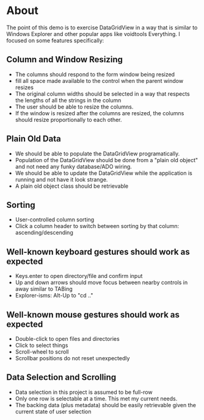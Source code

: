 ﻿# About
The point of this demo is to exercise DataGridView in a way that is similar to Windows Explorer and other popular apps like voidtools Everything.
I focused on some features specifically:

## Column and Window Resizing
- The columns should respond to the form window being resized
- fill all space made available to the control when the parent window resizes
- The original column widths should be selected in a way that respects the lengths of all the strings in the column
- The user should be able to resize the columns.
- If the window is resized after the columns are resized, the columns should resize proportionally to each other.

## Plain Old Data
- We should be able to populate the DataGridView programatically.
- Population of the DataGridView should be done from a "plain old object" and not need any funky database/ADO wiring.
- We should be able to update the DataGridView while the application is running and not have it look strange.
- A plain old object class should be retrievable

## Sorting
- User-controlled column sorting
- Click a column header to switch between sorting by that column: ascending/descending

## Well-known keyboard gestures should work as expected
- Keys.enter to open directory/file and confirm input
- Up and down arrows should move focus between nearby controls in away similar to TABing
- Explorer-isms: Alt-Up to "cd .."

## Well-known mouse gestures should work as expected
- Double-click to open files and directories
- Click to select things
- Scroll-wheel to scroll
- Scrollbar positions do not reset unexpectedly

## Data Selection and Scrolling
- Data selection in this project is assumed to be full-row
- Only one row is selectable at a time. This met my current needs.
- The backing data (plus metadata) should be easily retrievable given the current state of user selection
